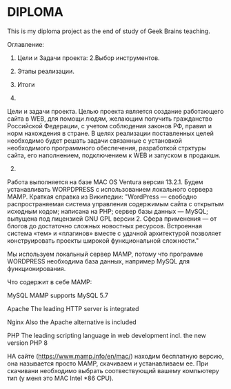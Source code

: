 # DIPLOMA
This is my  diploma project as the end of study of Geek Brains teaching.

 Оглавление:
 1. Цели и Задачи проекта:
 2.Выбор инструментов.
 3. Этапы реализации.
 4. Итоги
 
 1.
 Цели и задачи проекта.
 Целью проекта является создание работающего сайта в WEB, для помощи людям, желающим получить гражданство Российской Федерации, с учетом соблюдения законов РФ, правил и норм нахождения в стране. В целях реализации поставленных целей необходимо будет решать задачи связанные с установкой необходимого программного обеспечения, разработкой стрктуры сайта, его наполнением, подключением к WEB и запуском в продакшн.
 
 2.
 Работа выполняется на базе MAC OS Ventura версия 13.2.1. Будем устанавливать WORPDPRESS с использованием локального сервера MAMP.
 Краткая справка из Википедии:
 "WordPress — свободно распространяемая система управления содержимым сайта с открытым исходным кодом; написана на PHP; сервер базы данных — MySQL; выпущена под лицензией GNU GPL версии 2. Сфера применения — от блогов до достаточно сложных новостных ресурсов. Встроенная система «тем» и «плагинов» вместе с удачной архитектурой позволяет конструировать проекты широкой функциональной сложности."
 
Мы используем локальный сервер MAMP, потому что программе WORDPRESS необходима база данных, например MySQL для функционирования.

Что содержит в себе MAMP:

MySQL
MAMP supports MySQL 5.7

Apache
The leading HTTP server is integrated

Nginx
Also the Apache alternative is included

PHP
The leading scripting language in web development incl. the new version PHP 8


НА сайте (https://www.mamp.info/en/mac/) находим бесплатную версию, она называется просто MAMP, скачиваем и устанавливаем ее.
При скачивани необходимо выбрать соотвествующий вашему компьютеру тип (у меня это MAC Intel *86 CPU).

